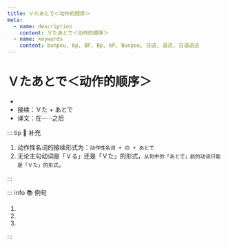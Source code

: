 ```yaml
---
title: Ｖたあとで＜动作的顺序＞
meta:
  - name: description
    content: Ｖたあとで＜动作的顺序＞
  - name: keywords
    content: bunpou, bp, BP, Bp, bP, Bunpou, 日语, 语法, 日语语法
---
```

  
# Ｖたあとで＜动作的顺序＞
  
- <grammer-content sentence="意义：表示进行了从句动作或发生了某一情况之后，再进行主句所述的动作，有时也可说成**「Ｖたあと」**；" />
- 接续：Ｖた + あとで
- 译文：在······之后

::: tip :bookmark: 补充

1. 动作性名词的接续形式为：`动作性名词 + の + あとで`
2. 无论主句动词是「Ｖる」还是「Ｖた」的形式，`从句中的「あとで」前的动词只能是「Ｖた」的形式`。

:::
  
::: info :books: 例句
  
1. <grammer-content sentence='[宿題/しゅくだい]を**したあとで**、テレビを[見た/みた]い。' trans='作业做完后我再看电视。' />
2. <grammer-content sentence='[今/いま][忙しい/いそがしい]ので、[仕事/しごと]が**[終わっ/おわっ]たあとで**、[電話/でんわ]をします。' trans='我现在很忙，下班后给你打电话。' />
3. <grammer-content sentence='[私/わたし]はいつもごはんを**[食べ/たべ]たあと**、コーヒーを[飲み/のみ]ます。' trans='我经常吃完饭后喝咖啡。' />
  
:::
  